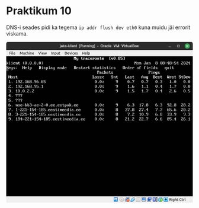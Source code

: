# Praktikum 10

DNS-i seades pidi ka tegema `ip addr flush dev eth0` kuna muidu jäi errorit viskama.

![](yl10.png)
